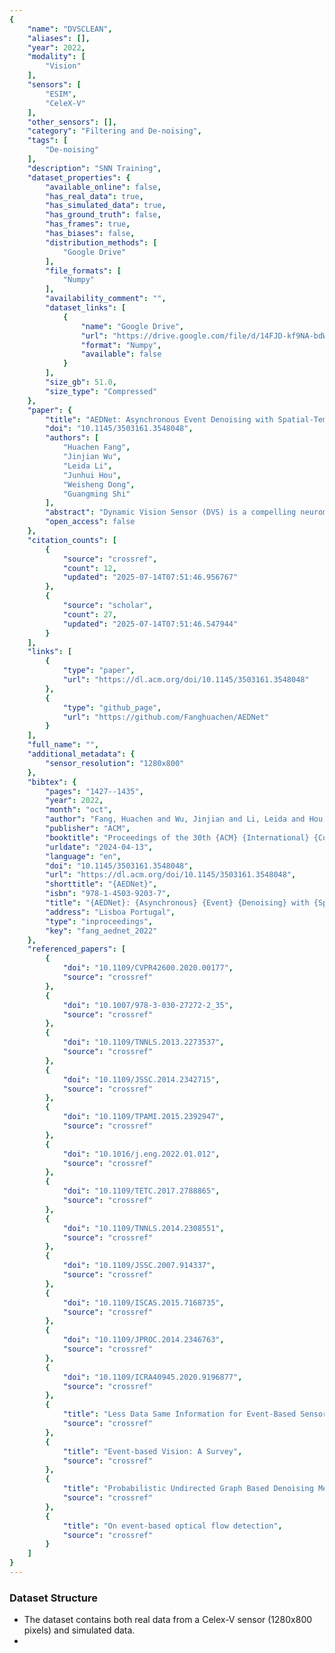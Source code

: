 ```yaml
---
{
    "name": "DVSCLEAN",
    "aliases": [],
    "year": 2022,
    "modality": [
        "Vision"
    ],
    "sensors": [
        "ESIM",
        "CeleX-V"
    ],
    "other_sensors": [],
    "category": "Filtering and De-noising",
    "tags": [
        "De-noising"
    ],
    "description": "SNN Training",
    "dataset_properties": {
        "available_online": false,
        "has_real_data": true,
        "has_simulated_data": true,
        "has_ground_truth": false,
        "has_frames": true,
        "has_biases": false,
        "distribution_methods": [
            "Google Drive"
        ],
        "file_formats": [
            "Numpy"
        ],
        "availability_comment": "",
        "dataset_links": [
            {
                "name": "Google Drive",
                "url": "https://drive.google.com/file/d/14FJD-kf9NA-bdWVWHK35ewLiLVdBnNSq/view",
                "format": "Numpy",
                "available": false
            }
        ],
        "size_gb": 51.0,
        "size_type": "Compressed"
    },
    "paper": {
        "title": "AEDNet: Asynchronous Event Denoising with Spatial-Temporal Correlation among Irregular Data",
        "doi": "10.1145/3503161.3548048",
        "authors": [
            "Huachen Fang",
            "Jinjian Wu",
            "Leida Li",
            "Junhui Hou",
            "Weisheng Dong",
            "Guangming Shi"
        ],
        "abstract": "Dynamic Vision Sensor (DVS) is a compelling neuromorphic camera compared to conventional camera, but it suffers from fiercer noise. Due to the nature of irregular format and asynchronous readout, DVS data is always transformed into a regular tensor (e.g., 3D voxel or image) for deep learning method, which corrupts its own asynchronous properties. To maintain asynchronous, we establish an innovative asynchronous event denoise neural network, named AEDNet, which directly consumes the correlation of the irregular signal in spatial-temporal range without destroying its original structural property. Based on the property of continuation in temporal domain and discreteness in spatial domain, we decompose the DVS signal into two parts, i.e., temporal correlation and spatial affinity, and separately process these two parts. Our spatial feature embedding unit is a unique feature extraction module that extracts feature from event-level, which perfectly maintains its spatial-temporal correlation. To test effectiveness, we build a novel dataset named DVSCLEAN containing both simulated and real-world data. The experimental results of AEDNet achieve SOTA",
        "open_access": false
    },
    "citation_counts": [
        {
            "source": "crossref",
            "count": 12,
            "updated": "2025-07-14T07:51:46.956767"
        },
        {
            "source": "scholar",
            "count": 27,
            "updated": "2025-07-14T07:51:46.547944"
        }
    ],
    "links": [
        {
            "type": "paper",
            "url": "https://dl.acm.org/doi/10.1145/3503161.3548048"
        },
        {
            "type": "github_page",
            "url": "https://github.com/Fanghuachen/AEDNet"
        }
    ],
    "full_name": "",
    "additional_metadata": {
        "sensor_resolution": "1280x800"
    },
    "bibtex": {
        "pages": "1427--1435",
        "year": 2022,
        "month": "oct",
        "author": "Fang, Huachen and Wu, Jinjian and Li, Leida and Hou, Junhui and Dong, Weisheng and Shi, Guangming",
        "publisher": "ACM",
        "booktitle": "Proceedings of the 30th {ACM} {International} {Conference} on {Multimedia}",
        "urldate": "2024-04-13",
        "language": "en",
        "doi": "10.1145/3503161.3548048",
        "url": "https://dl.acm.org/doi/10.1145/3503161.3548048",
        "shorttitle": "{AEDNet}",
        "isbn": "978-1-4503-9203-7",
        "title": "{AEDNet}: {Asynchronous} {Event} {Denoising} with {Spatial}-{Temporal} {Correlation} among {Irregular} {Data}",
        "address": "Lisboa Portugal",
        "type": "inproceedings",
        "key": "fang_aednet_2022"
    },
    "referenced_papers": [
        {
            "doi": "10.1109/CVPR42600.2020.00177",
            "source": "crossref"
        },
        {
            "doi": "10.1007/978-3-030-27272-2_35",
            "source": "crossref"
        },
        {
            "doi": "10.1109/TNNLS.2013.2273537",
            "source": "crossref"
        },
        {
            "doi": "10.1109/JSSC.2014.2342715",
            "source": "crossref"
        },
        {
            "doi": "10.1109/TPAMI.2015.2392947",
            "source": "crossref"
        },
        {
            "doi": "10.1016/j.eng.2022.01.012",
            "source": "crossref"
        },
        {
            "doi": "10.1109/TETC.2017.2788865",
            "source": "crossref"
        },
        {
            "doi": "10.1109/TNNLS.2014.2308551",
            "source": "crossref"
        },
        {
            "doi": "10.1109/JSSC.2007.914337",
            "source": "crossref"
        },
        {
            "doi": "10.1109/ISCAS.2015.7168735",
            "source": "crossref"
        },
        {
            "doi": "10.1109/JPROC.2014.2346763",
            "source": "crossref"
        },
        {
            "doi": "10.1109/ICRA40945.2020.9196877",
            "source": "crossref"
        },
        {
            "title": "Less Data Same Information for Event-Based Sensors",
            "source": "crossref"
        },
        {
            "title": "Event-based Vision: A Survey",
            "source": "crossref"
        },
        {
            "title": "Probabilistic Undirected Graph Based Denoising Method for Dynamic Vision Sensor",
            "source": "crossref"
        },
        {
            "title": "On event-based optical flow detection",
            "source": "crossref"
        }
    ]
}
---
```


### Dataset Structure

- The dataset contains both real data from a Celex-V sensor (1280x800 pixels) and simulated data.
-
